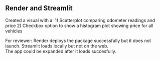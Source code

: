 ## Render and Streamlit

Created a visual with a:
    1) Scatterplot comparing odometer readings and price
    2) Checkbox option to show a histogram plot showing price for all vehicles

For reviewer:
Render deploys the package successfully but it does not launch.
Streamlit loads locally but not on the web.  
The app could be expanded after it loads succesfully.
